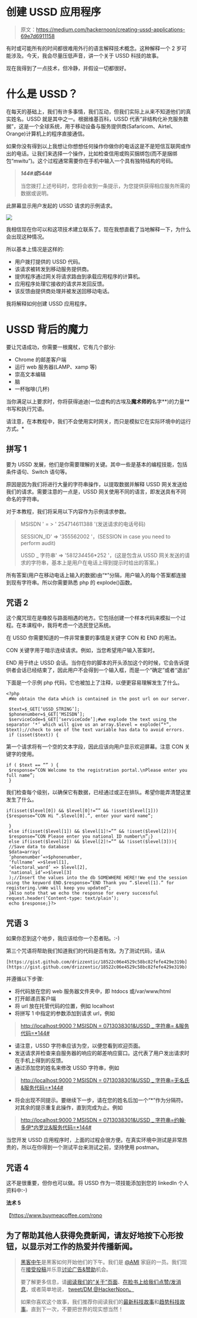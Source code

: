 # 创建 USSD 应用程序

> 原文：<https://medium.com/hackernoon/creating-ussd-applications-69e7d6911158>

有时或可能所有的时间都很难用外行的语言解释技术概念。这种解释一个 2 岁可能涉及。今天，我会尽量压低声音，讲一个关于 USSD 科技的故事。

现在我得到了一点技术，但冷静，并假设一切都很好。

# 什么是 USSD？

在每天的基础上，我们有许多事情，我们互动，但我们实际上从来不知道他们的真实姓名。USSD 就是其中之一。根据维基百科，USSD 代表“非结构化补充服务数据”，这是一个全球系统，用于移动设备与服务提供商(Safaricom、Airtel、Orange)计算机上的程序直接通信。

如果你没有得到以上我想让你想想任何操作你做你的电话这是不是短信互联网或作出的电话。让我们来选择一个操作，比如检查信用或购买捆绑包(而不是捆绑包“mwitu”)。这个过程通常需要你在手机中输入一个具有独特结构的号码。

> ***144#或*544#**
> 
> 当您拨打上述号码时，您将会收到一条提示，为您提供获得相应服务所需的数据或说明。

此屏幕显示用户发起的 USSD 请求的示例请求。

![](img/290a8b3dfb173fd5337a9144ef550896.png)

我相信现在你可以和这项技术建立联系了。现在我想直截了当地解释一下，为什么会出现这种情况。

所以基本上情况是这样的:

*   用户拨打提供的 USSD 代码。
*   该请求被转发到移动服务提供商。
*   提供程序通过网关将请求路由到承载应用程序的计算机。
*   应用程序处理它接收的请求并发回反馈。
*   该反馈由提供商处理并被发送回移动电话。

我将解释如何创建 USSD 应用程序。

# USSD 背后的魔力

要让咒语成功，你需要一根魔杖，它有几个部分:

*   Chrome 的邮差客户端
*   运行 web 服务器(LAMP、xamp 等)
*   崇高文本编辑
*   脑
*   一杯咖啡(几杯)

当你满足以上要求时，你将获得迪迪(一位虚构的古埃及**魔术师的**名字**)的力量**书写和执行咒语。

请注意，在本教程中，我们不会使用实时网关，而只是模拟它在实际环境中的运行方式。*

## 拼写 1

要为 USSD 发展，他们是你需要理解的关键。其中一些是基本的编程技能，包括条件语句、Switch 语句等。

原因是因为我们将进行大量的字符串操作，以提取数据并解释 USSD 网关发送给我们的请求。需要注意的一点是，USSD 网关使用不同的语言，即发送具有不同命名的字符串。

对于本教程，我们将采用以下内容作为示例请求参数。

> MSISDN ' = > ' 254714611388 '(发送请求的电话号码)
> 
> SESSION_ID' => '355562002 '，(SESSION in case you need to perform audit)
> 
> USSD _ 字符串' => '58*1234*456*252 '，(这是包含从 USSD 网关发送的请求的字符串，基本上是用户在电话上得到提示时给出的答案。)

所有答案(用户在移动电话上输入的数据)由“*”分隔，用户输入的每个答案都连接到现有字符串。所以你需要熟悉 php 的 explode()函数。

## 咒语 2

这个魔咒现在是橡胶与路面相遇的地方。它包括创建一个样本代码来模拟一个过程。在本课程中，我将考虑一个选民登记系统。

在 USSD 你需要知道的一件非常重要的事情是关键字 CON 和 END 的用法。

CON 关键字用于暗示连续请求。例如，当您希望用户输入答案时。

END 用于终止 USSD 会话。当你在你的脚本的开头添加这个的时候，它会告诉提供者会话已经结束了，因此用户不会得到一个输入框，而是一个“确定”或者“退出”

下面是一个示例 php 代码，它也被加上了注释，以便更容易理解发生了什么。

```
<?php
 #We obtain the data which is contained in the post url on our server.

 $text=$_GET[‘USSD_STRING’];
 $phonenumber=$_GET[‘MSISDN’];
 $serviceCode=$_GET[‘serviceCode’];#we explode the text using the separator ‘*’ which will give us an array.$level = explode(“*”, $text);//check to see of the text variable has data to avoid errors.
 if (isset($text)) {
```

第一个请求将有一个空的文本字段，因此应该向用户显示欢迎屏幕。注意 CON 关键字的使用。

```
if ( $text == “” ) {
 $response=”CON Welcome to the registration portal.\nPlease enter you full name”;
 }
```

我们检查每个级别，以确保它有数据，已经通过或正在排队。希望你能弄清楚这里发生了什么。

```
if(isset($level[0]) && $level[0]!=”” && !isset($level[1])){$response=”CON Hi “.$level[0].”, enter your ward name”;

 }
 else if(isset($level[1]) && $level[1]!=”” && !isset($level[2])){
 $response=”CON Please enter you national ID number\n”;}
 else if(isset($level[2]) && $level[2]!=”” && !isset($level[3])){
 //Save data to database
 $data=array(
 ‘phonenumber’=>$phonenumber,
 ‘fullname’ =>$level[1],
 ‘electoral_ward’ => $level[2],
 ‘national_id’=>$level[3]
 );//Insert the values into the db SOMEWHERE HERE!!We end the session using the keyword END.$response=”END Thank you “.$level[1].” for registering.\nWe will keep you updated”; 
 }Also note that we echo the response for every successful request.header(‘Content-type: text/plain’);
 echo $response;}?>
```

## 咒语 3

如果你忍到这个地步，我应该给你一个忍者贴。:-)

第三个咒语将帮助我们知道我们的代码是否有效。为了测试代码，请从

```
[https://gist.github.com/drizzentic/18522c06e4529c58bc82fefe429e319b](https://gist.github.com/drizzentic/18522c06e4529c58bc82fefe429e319b)
```

并遵循以下步骤:

*   将代码放在您的 web 服务器文件夹中，即 htdocs 或/var/www/html
*   打开邮递员客户端
*   将 url 放在托管代码的位置，例如 localhost
*   将拼写 1 中指定的参数添加到请求 url，例如

> [http://localhost:9000？MSISDN = 0713038301&USSD _ 字符串= &服务代码=*144#](http://localhost:9000?MSISDN=0713038301&USSD_STRING=&serviceCode=*144#)

*   请注意，USSD 字符串应该为空，以便您看到欢迎页面。
*   发送请求并检查来自服务器的响应的邮差响应窗口。这代表了用户发出请求时在手机上得到的反馈。
*   通过添加您的姓名来修改 USSD 字符串，例如

> [http://localhost:9000？MSISDN = 0713038301&USSD _ 字符串=无名氏&服务代码=*144#](http://localhost:9000?MSISDN=0713038301&USSD_STRING=&serviceCode=*144#)

*   将会出现不同提示。要继续下一步，请在您的姓名后加一个“*”作为分隔符。对其余的提示重复此操作，直到完成为止。例如

> [http://localhost:9000？MSISDN = 0713038301&USSD _ 字符串=约翰·多伊*内罗比&服务代码=*144#](http://localhost:9000?MSISDN=0713038301&USSD_STRING=&serviceCode=*144#)

当您开发 USSD 应用程序时，上面的过程会很方便。在真实环境中测试是非常昂贵的，所以在你得到一个测试平台来测试之前，坚持使用 postman。

## 咒语 4

这不是很重要，但你也可以做。将 USSD 作为一项技能添加到您的 linkedIn 个人资料中:-)

**法术 5**

【https://www.buymeacoffee.com/rono 

## 为了帮助其他人获得免费新闻，请友好地按下心形按钮，以显示对工作的热爱并传播新闻。

> [黑客中午](http://bit.ly/Hackernoon)是黑客如何开始他们的下午。我们是 [@AMI](http://bit.ly/atAMIatAMI) 家庭的一员。我们现在[接受投稿](http://bit.ly/hackernoonsubmission)并乐意[讨论广告&赞助](mailto:partners@amipublications.com)机会。
> 
> 要了解更多信息，请[阅读我们的“关于”页面](https://goo.gl/4ofytp)、[在脸书上给我们点赞/发消息](http://bit.ly/HackernoonFB)，或者简单地说， [tweet/DM @HackerNoon。](https://goo.gl/k7XYbx)
> 
> 如果你喜欢这个故事，我们推荐你阅读我们的[最新科技故事](http://bit.ly/hackernoonlatestt)和[趋势科技故事](https://hackernoon.com/trending)。直到下一次，不要把世界的现实想当然！